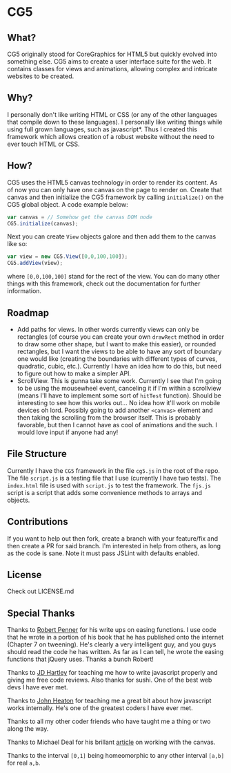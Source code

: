 # CG5
## What?
CG5 originally stood for CoreGraphics for HTML5 but quickly evolved into something else. CG5 aims to create a user interface suite for the web. It contains classes for views and animations, allowing complex and intricate websites to be created.
## Why?
I personally don't like writing HTML or CSS (or any of the other languages that compile down to these languages). I personally like writing things while using full grown languages, such as javascript*. Thus I created this framework which allows creation of a robust website without the need to ever touch HTML or CSS.
## How?
CG5 uses the HTML5 canvas technology in order to render its content. As of now you can only have one canvas on the page to render on. Create that canvas and then initialize the CG5 framework by calling `initialize()` on the CG5 global object. A code example below:
```javascript
var canvas = // Somehow get the canvas DOM node
CG5.initialize(canvas);
```
Next you can create `View` objects galore and then add them to the canvas like so:
```javascript
var view = new CG5.View([0,0,100,100]);
CG5.addView(view);
```
where `[0,0,100,100]` stand for the rect of the view. You can do many other things with this framework, check out the documentation for further information.

## Roadmap
- Add paths for views. In other words currently views can only be rectangles (of course you can create your own `drawRect` method in order to draw some other shape, but I want to make this easier), or rounded rectangles, but I want the views to be able to have any sort of boundary one would like (creating the boundaries with different types of curves, quadratic, cubic, etc.). Currently I have an idea how to do this, but need to figure out how to make a simpler API.
- ScrollView. This is gunna take some work. Currently I see that I'm going to be using the mousewheel event, canceling it if I'm within a scrollview (means I'll have to implement some sort of `hitTest` function). Should be interesting to see how this works out... No idea how it'll work on mobile devices oh lord. Possibly going to add another `<canvas>` element and then taking the scrolling from the browser itself. This is probably favorable, but then I cannot have as cool of animations and the such. I would love input if anyone had any!

## File Structure
Currently I have the `CG5` framework in the file `cg5.js` in the root of the repo. The file `script.js` is a testing file that I use (currently I have two tests). The `index.html` file is used with `script.js` to test the framework. The `fjs.js` script is a script that adds some convenience methods to arrays and objects.

## Contributions
If you want to help out then fork, create a branch with your feature/fix and then create a PR for said branch. I'm interested in help from others, as long as the code is sane. Note it must pass JSLint with defaults enabled.

## License
Check out LICENSE.md

## Special Thanks
Thanks to [Robert Penner](http://www.robertpenner.com) for his write ups on easing functions. I use code that he wrote in a portion of his book that he has published onto the internet (Chapter 7 on tweening). He's clearly a very intelligent guy, and you guys should read the code he has written. As far as I can tell, he wrote the easing functions that jQuery uses. Thanks a bunch Robert!

Thanks to [JD Hartley](http://jdhartley.me) for teaching me how to write javascript properly and giving me free code reviews. Also thanks for sushi. One of the best web devs I have ever met.

Thanks to [John Heaton](http://jheat.me) for teaching me a great bit about how javascript works internally. He's one of the greatest coders I have ever met.

Thanks to all my other coder friends who have taught me a thing or two along the way.

Thanks to Michael Deal for his brillant [article](http://www.html5rocks.com/en/tutorials/canvas/texteffects/) on working with the canvas.

Thanks to the interval `[0,1]` being homeomorphic to any other interval `[a,b]` for real `a,b`.

